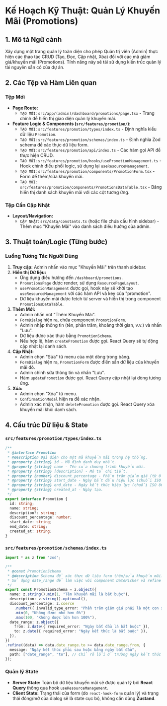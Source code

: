 # Kế Hoạch Kỹ Thuật: Quản Lý Khuyến Mãi (Promotions)

## 1. Mô tả Ngữ cảnh

Xây dựng một trang quản lý toàn diện cho phép Quản trị viên (Admin) thực hiện các thao tác CRUD (Tạo, Đọc, Cập nhật, Xóa) đối với các mã giảm giá/khuyến mãi (Promotions). Tính năng này sẽ tái sử dụng kiến trúc quản lý tài nguyên sẵn có của dự án.

## 2. Các Tệp và Hàm Liên quan

### Tệp Mới

*   **Page Route:**
    *   `TẠO MỚI`: `src/app/(admin)/dashboard/promotions/page.tsx` - Trang chính để hiển thị giao diện quản lý khuyến mãi.
*   **Feature Logic & Components (`src/features/promotion/`):**
    *   `TẠO MỚI`: `src/features/promotion/types/index.ts` - Định nghĩa kiểu dữ liệu `Promotion`.
    *   `TẠO MỚI`: `src/features/promotion/schemas/index.ts` - Định nghĩa Zod schema để xác thực dữ liệu form.
    *   `TẠO MỚI`: `src/features/promotion/api/index.ts` - Các hàm gọi API để thực hiện CRUD.
    *   `TẠO MỚI`: `src/features/promotion/hooks/usePromotionManagement.ts` - Hook chính điều phối logic, sử dụng lại `useResourceManagement`.
    *   `TẠO MỚI`: `src/features/promotion/components/PromotionForm.tsx` - Form để thêm/sửa khuyến mãi.
    *   `TẠO MỚI`: `src/features/promotion/components/PromotionsDataTable.tsx` - Bảng hiển thị danh sách khuyến mãi với các cột tương ứng.

### Tệp Cần Cập Nhật

*   **Layout/Navigation:**
    *   `CẬP NHẬT`: `src/data/constants.ts` (hoặc file chứa cấu hình sidebar) - Thêm mục "Khuyến Mãi" vào danh sách điều hướng của admin.

## 3. Thuật toán/Logic (Từng bước)

### Luồng Tương Tác Người Dùng

1.  **Truy cập:** Admin nhấn vào mục "Khuyến Mãi" trên thanh sidebar.
2.  **Hiển thị Dữ liệu:**
    *   Ứng dụng điều hướng đến `/dashboard/promotions`.
    *   `PromotionsPage` được render, sử dụng `ResourcePageLayout`.
    *   `usePromotionManagement` được gọi, hook này sẽ khởi tạo `useResourceManagement` với các hàm API và key của "promotion".
    *   Dữ liệu khuyến mãi được fetch từ server và hiển thị trong component `PromotionsDataTable`.
3.  **Thêm Mới:**
    *   Admin nhấn nút "Thêm Khuyến Mãi".
    *   `FormDialog` hiện ra, chứa component `PromotionForm`.
    *   Admin nhập thông tin (tên, phần trăm, khoảng thời gian, v.v.) và nhấn "Lưu".
    *   Dữ liệu được xác thực bằng `PromotionSchema`.
    *   Nếu hợp lệ, hàm `createPromotion` được gọi. React Query sẽ tự động cập nhật lại danh sách.
4.  **Cập Nhật:**
    *   Admin chọn "Sửa" từ menu của một dòng trong bảng.
    *   `FormDialog` hiện ra, `PromotionForm` được điền sẵn dữ liệu của khuyến mãi đó.
    *   Admin chỉnh sửa thông tin và nhấn "Lưu".
    *   Hàm `updatePromotion` được gọi. React Query cập nhật lại dòng tương ứng.
5.  **Xóa:**
    *   Admin chọn "Xóa" từ menu.
    *   `ConfirmationModal` hiện ra để xác nhận.
    *   Admin xác nhận, hàm `deletePromotion` được gọi. React Query xóa khuyến mãi khỏi danh sách.

## 4. Cấu trúc Dữ liệu & State

### `src/features/promotion/types/index.ts`

```typescript
/**
 * @interface Promotion
 * @description Đại diện cho một mã khuyến mãi trong hệ thống.
 * @property {string} id - Mã định danh duy nhất.
 * @property {string} name - Tên của chương trình khuyến mãi.
 * @property {string} [description] - Mô tả chi tiết.
 * @property {number} discount_percentage - Phần trăm giảm giá (từ 0 đến 100).
 * @property {string} start_date - Ngày bắt đầu hiệu lực (chuỗi ISO 8601).
 * @property {string} end_date - Ngày kết thúc hiệu lực (chuỗi ISO 8601).
 * @property {string} created_at - Ngày tạo.
 */
export interface Promotion {
  id: string;
  name: string;
  description?: string;
  discount_percentage: number;
  start_date: string;
  end_date: string;
  created_at: string;
}
```

### `src/features/promotion/schemas/index.ts`

```typescript
import * as z from 'zod';

/**
 * @const PromotionSchema
 * @description Schema để xác thực dữ liệu form thêm/sửa khuyến mãi.
 * Sử dụng date_range để làm việc với component DatePicker và refine để đảm bảo ngày kết thúc hợp lệ.
 */
export const PromotionSchema = z.object({
  name: z.string().min(1, "Tên khuyến mãi là bắt buộc"),
  description: z.string().optional(),
  discount_percentage: z.coerce
    .number({ invalid_type_error: "Phần trăm giảm giá phải là một con số" })
    .min(0, "Không được nhỏ hơn 0%")
    .max(100, "Không được lớn hơn 100%"),
  date_range: z.object({
    from: z.date({ required_error: "Ngày bắt đầu là bắt buộc" }),
    to: z.date({ required_error: "Ngày kết thúc là bắt buộc" }),
  }),
})
.refine((data) => data.date_range.to >= data.date_range.from, {
  message: "Ngày kết thúc phải sau hoặc bằng ngày bắt đầu",
  path: ["date_range", "to"], // Chỉ rõ lỗi ở trường ngày kết thúc
});
```

### Quản lý State

*   **Server State:** Toàn bộ dữ liệu khuyến mãi sẽ được quản lý bởi **React Query** thông qua hook `useResourceManagement`.
*   **Client State:** Trạng thái của form (do `react-hook-form` quản lý) và trạng thái đóng/mở của dialog sẽ là state cục bộ, không cần dùng **Zustand**.
